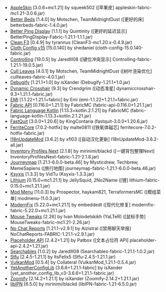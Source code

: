 - [AppleSkin](https://modrinth.com/mod/EsAfCjCV) [3\.0\.6\+mc1\.21] by squeek502 (\[苹果皮\] appleskin\-fabric\-mc1\.21\-3\.0\.6\.jar)
- [Better Beds](https://modrinth.com/mod/kKwy3HU9) [1\.4\.0] by Motschen, TeamMidnightDust (\[更好的床\] betterbeds\-fabric\-1\.4\.0\.jar)
- [Better Ping Display](https://modrinth.com/mod/MS1ZMyR7) [1\.1\.1] by Quintinity (\[更好的延迟显示\] BetterPingDisplay\-Fabric\-1\.21\.1\-1\.1\.1\.jar)
- [Clean F3](https://modrinth.com/mod/5lvjfaRs) [0\.4\.9] by tyrannus (CleanF3\-mc1\.20\.x\-0\.4\.9\.jar)
- [Cloth Config v15](https://modrinth.com/mod/9s6osm5g) [15\.0\.140] by shedaniel (cloth\-config\-15\.0\.140\-fabric\.jar)
- [Controlling](https://modrinth.com/mod/xv94TkTM) [19\.0\.5] by Jaredlll08 (\[键位冲突显示\] Controlling\-fabric\-1\.21\.1\-19\.0\.5\.jar)
- [Cull Leaves](https://modrinth.com/mod/GNxdLCoP) [4\.0\.1] by Motschen, TeamMidnightDust (\[树叶渲染优化\] cullleaves\-fabric\-4\.0\.1\.jar)
- [Debugify](https://modrinth.com/mod/QwxR6Gcd) [1\.21\.1\+1\.0] by isXander (Debugify\-1\.21\.1\+1\.0\.jar)
- [Dynamic Crosshair](https://modrinth.com/mod/ZcR9weSm) [9\.3] by Crendgrim (\[动态准星\] dynamiccrosshair\-9\.3\+1\.21\.1\-fabric\.jar)
- [EMI](https://modrinth.com/mod/fRiHVvU7) [1\.1\.22\+1\.21\.1\+fabric] by Emi (emi\-1\.1\.22\+1\.21\.1\+fabric\.jar)
- [Fabric API](https://modrinth.com/mod/P7dR8mSH) [0\.116\.0\+1\.21\.1] by FabricMC (fabric\-api\-0\.116\.0\+1\.21\.1\.jar)
- [Fabric Language Kotlin](https://modrinth.com/mod/Ha28R6CL) [1\.13\.3\+kotlin\.2\.1\.21] by FabricMC (fabric\-language\-kotlin\-1\.13\.3\+kotlin\.2\.1\.21\.jar)
- [FastQuit](https://modrinth.com/mod/x1hIzbuY) [3\.0\.0\+1\.20\.6] by KingContaria (fastquit\-3\.0\.0\+1\.20\.6\.jar)
- [FerriteCore](https://modrinth.com/mod/uXXizFIs) [7\.0\.2\-hotfix] by malte0811 (\[铁氧体磁芯\] ferritecore\-7\.0\.2\-hotfix\-fabric\.jar)
- [I18nUpdateMod](https://modrinth.com/mod/PWERr14M) [3\.6\.2] by xfl03 (\[自动汉化更新\] I18nUpdateMod\-3\.6\.2\-all\.jar)
- [Inventory Profiles Next](https://modrinth.com/mod/O7RBXm3n) [2\.1\.8] by mirinimi/blackd (\[一键背包整理Next\] InventoryProfilesNext\-fabric\-1\.21\-2\.1\.8\.jar)
- [Journeymap](https://modrinth.com/mod/lfHFW1mp) [1\.21\.1\-6\.0\.0\-beta\.46] by Mysticdrew, Techbrew, MemeSapiens (\[旅行地图\] journeymap\-fabric\-1\.21\.1\-6\.0\.0\-beta\.46\.jar)
- [Ksyxis](https://modrinth.com/mod/2ecVyZ49) [1\.3\.3] by VidTu (Ksyxis\-1\.3\.3\.jar)
- [Lithium](https://modrinth.com/mod/gvQqBUqZ) [0\.15\.0\+mc1\.21\.1] by JellySquid, 2No2Name (\[锂\] lithium\-fabric\-0\.15\.0\+mc1\.21\.1\.jar)
- [Mod Menu](https://modrinth.com/mod/mOgUt4GM) [11\.0\.3] by Prospector, haykam821, TerraformersMC (\[模组菜单\] modmenu\-11\.0\.3\.jar)
- [ModernFix](https://modrinth.com/mod/nmDcB62a) [5\.22\.0\+mc1\.21\.1] by embeddedt (\[现代化修复\] modernfix\-fabric\-5\.22\.0\+mc1\.21\.1\.jar)
- [Mouse Tweaks](https://modrinth.com/mod/aC3cM3Vq) [2\.26] by Ivan Molodetskikh \(YaLTeR\) (\[鼠标手势\] MouseTweaks\-fabric\-mc1\.21\-2\.26\.jar)
- [No Chat Reports](https://modrinth.com/mod/qQyHxfxd) [1\.21\.1\-v2\.9\.1] by Aizistral (\[禁用聊天举报\] NoChatReports\-FABRIC\-1\.21\.1\-v2\.9\.1\.jar)
- [Placeholder API](https://modrinth.com/mod/eXts2L7r) [2\.4\.2\+1\.21] by Patbox (\[文本占位符 API\] placeholder\-api\-2\.4\.2\+1\.21\.jar)
- [Searchables](https://modrinth.com/mod/fuuu3xnx) [1\.0\.2] by Jaredlll08 (Searchables\-fabric\-1\.21\.1\-1\.0\.2\.jar)
- [Stfu](https://modrinth.com/mod/Rg9WdvvR) [2\.4\.5\-1\.21\.1] by ItsFelix5 (Stfu\-2\.4\.5\-1\.21\.1\.jar)
- [VulkanMod](https://modrinth.com/mod/JYQhtZtO) [0\.5\.4] by Collateral (VulkanMod\_1\.21\.1\-0\.5\.4\.jar)
- [YetAnotherConfigLib](https://modrinth.com/mod/1eAoo2KR) [3\.6\.6\+1\.21\.1\-fabric] by isXander (yet\_another\_config\_lib\_v3\-3\.6\.6\+1\.21\.1\-fabric\.jar)
- [Zoomify](https://modrinth.com/mod/w7ThoJFB) [2\.14\.2\+1\.21\.1] by isXander (Zoomify\-2\.14\.2\+1\.21\.1\.jar)
- [libIPN](https://modrinth.com/mod/onSQdWhM) [6\.5\.0] by mirinimi/blackd (libIPN\-fabric\-1\.21\-6\.5\.0\.jar)
